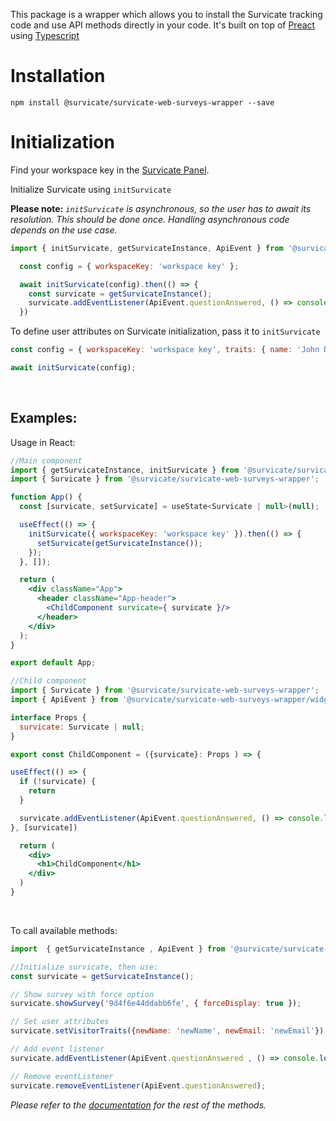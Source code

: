 This package is a wrapper which allows you to install the Survicate tracking code and use API methods directly in your code.
It's built on top of [Preact](https://github.com/preactjs/preact) using [Typescript](https://github.com/Microsoft/TypeScript)

# Installation

`npm install @survicate/survicate-web-surveys-wrapper --save`

# Initialization

Find your workspace key in the [Survicate Panel](https://panel.survicate.com/o/0/w/0/settings/access-keys).

Initialize Survicate using `initSurvicate`

**Please note:** *`initSurvicate` is asynchronous, so the user has to await its resolution. This should be done once. Handling asynchronous code depends on the use case.*


```javascript
import { initSurvicate, getSurvicateInstance, ApiEvent } from '@survicate/survicate-web-surveys-wrapper/widget_wrapper';

  const config = { workspaceKey: 'workspace key' };

  await initSurvicate(config).then(() => {
    const survicate = getSurvicateInstance();
    survicate.addEventListener(ApiEvent.questionAnswered, () => console.log('questionAnswered'));
  })

```

To define user attributes on Survicate initialization, pass it to `initSurvicate`

```javascript
const config = { workspaceKey: 'workspace key', traits: { name: 'John Doe', email: 'doe@john.com'} };

await initSurvicate(config);

```
<br/>

## Examples:

Usage in React:

```jsx
//Main component
import { getSurvicateInstance, initSurvicate } from '@survicate/survicate-web-surveys-wrapper/widget_wrapper';
import { Survicate } from '@survicate/survicate-web-surveys-wrapper';

function App() {
  const [survicate, setSurvicate] = useState<Survicate | null>(null);

  useEffect(() => {
    initSurvicate({ workspaceKey: 'workspace key' }).then(() => {
      setSurvicate(getSurvicateInstance());
    });
  }, []);

  return (
    <div className="App">
      <header className="App-header">
        <ChildComponent survicate={ survicate }/>
      </header>
    </div>
  );
}

export default App;

//Child component
import { Survicate } from '@survicate/survicate-web-surveys-wrapper';
import { ApiEvent } from '@survicate/survicate-web-surveys-wrapper/widget_wrapper';

interface Props {
  survicate: Survicate | null;
}

export const ChildComponent = ({survicate}: Props ) => {

useEffect(() => {
  if (!survicate) {
    return
  }

  survicate.addEventListener(ApiEvent.questionAnswered, () => console.log('questionAnswered'))
}, [survicate])

  return (
    <div>
      <h1>ChildComponent</h1>
    </div>
  )
}

```
<br/>

To call available methods:

```jsx
import  { getSurvicateInstance , ApiEvent } from '@survicate/survicate-web-surveys-wrapper/widget_wrapper';

//Initialize survicate, then use:
const survicate = getSurvicateInstance();

// Show survey with force option
survicate.showSurvey('9d4f6e44ddabb6fe', { forceDisplay: true });

// Set user attributes
survicate.setVisitorTraits({newName: 'newName', newEmail: 'newEmail'});

// Add event listener
survicate.addEventListener(ApiEvent.questionAnswered , () => console.log('question answered'));

// Remove eventListener
survicate.removeEventListener(ApiEvent.questionAnswered);

```
*Please refer to the [documentation](https://developers.survicate.com/javascript/methods/) for the rest of the methods.*

